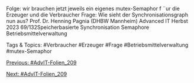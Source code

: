 Folge: wir brauchen jetzt jeweils ein eigenes mutex-Semaphor f ¨ur die
Erzeuger und die Verbraucher
Frage: Wie sieht der Synchronisationsgraph nun aus?
Prof. Dr. Henning Pagnia (DHBW Mannheim) Advanced IT Herbst 2023 69/132Speicherbasierte Synchronisation Semaphore
Betriebsmittelverwaltung

   Tags & Topics:
   #Verbraucher
   #Erzeuger
   #Frage
   #Betriebsmittelverwaltung
   #mutex-Semaphor

[Previous: #AdvIT-Folien_209](AdvIT-Folien_209.md)

[Next: #AdvIT-Folien_209](AdvIT-Folien_209.md)
